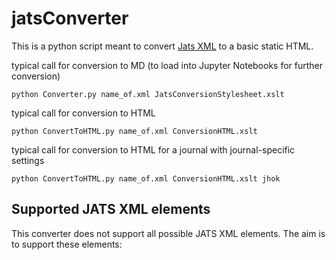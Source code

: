 # jatsConverter

This is a python script meant to convert [Jats XML](https://jats.nlm.nih.gov/) to a basic static HTML.

typical call for conversion to MD (to load into Jupyter Notebooks for further conversion)
```
python Converter.py name_of.xml JatsConversionStylesheet.xslt
```

typical call for conversion to HTML
```
python ConvertToHTML.py name_of.xml ConversionHTML.xslt
```

typical call for conversion to HTML for a journal with journal-specific settings
```
python ConvertToHTML.py name_of.xml ConversionHTML.xslt jhok
```

## Supported JATS XML elements
This converter does not support all possible JATS XML elements. The aim is to support these elements:

